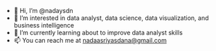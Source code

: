 - 👋 Hi, I’m @nadaysdn
- 👀 I’m interested in data analyst, data science, data visualization, and business intelligence
- 🌱 I’m currently learning about to improve data analyst skills
- 📫 You can reach me at nadaasriyasdana@gmail.com

<!---
nadaysdn/nadaysdn is a ✨ special ✨ repository because its `README.md` (this file) appears on your GitHub profile.
You can click the Preview link to take a look at your changes.
--->
